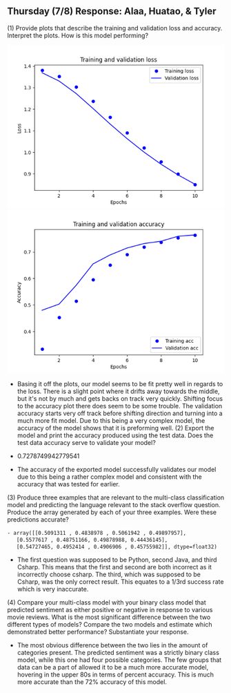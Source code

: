## Thursday (7/8) Response: Alaa, Huatao, & Tyler

(1) Provide plots that describe the training and validation loss and accuracy. 
Interpret the plots. How is this model performing?

![img_9.png](img_9.png)
![img_13.png](img_13.png)
-  Basing it off the plots, our model seems to be fit pretty well in regards to the loss. There is a slight point where
it drifts away towards the middle, but it's not by much and gets backs on track very quickly. Shifting focus to the
   accuracy plot there does seem to be some trouble. The validation accuracy starts very off track before shifting
   direction and turning into a much more fit model. Due to this being a very complex model, the accuracy of the model
   shows that it is preforming well.
(2) Export the model and print the accuracy produced 
using the test data. Does the test data accuracy serve to validate your model?

-  0.7278749942779541
   
- The accuracy of the exported model successfully validates our model due to this being a rather complex model and
  consistent with the accuracy that was tested for earlier. 

(3) Produce three examples that are relevant to the multi-class classification model and 
predicting the language relevant to the stack overflow question. 
Produce the array generated by each of your three examples. Were these predictions accurate?

    - array([[0.5091311 , 0.4838978 , 0.5061942 , 0.49897957],
       [0.5577617 , 0.48751166, 0.49878988, 0.44436145],
       [0.54727465, 0.4952414 , 0.4906906 , 0.45755982]], dtype=float32)

- The first question was supposed to be Python, second Java, and third Csharp. This means that the first and second are
both incorrect as it incorrectly choose csharp. The third, which was supposed to be Csharp, was the only correct result.
  This equates to a 1/3rd success rate which is very inaccurate. 

(4) Compare your multi-class model with your binary class model that predicted sentiment as either 
positive or negative in response to various movie reviews. What is the most significant difference between the two 
different types of models? 
Compare the two models and estimate which demonstrated better performance? Substantiate your response.

- The most obvious difference between the two lies in the amount of categories present. The predicted sentiment was a
strictly binary class model, while this one had four possible categories. The few groups that data can be a part of
  allowed it to be a much more accurate model, hovering in the upper 80s in terms of percent accuracy. This is much
  more accurate than the 72% accuracy of this model. 